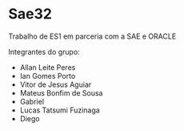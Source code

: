 # Sae32

Trabalho de ES1 em parceria com a SAE e ORACLE

Integrantes do grupo:

- Allan Leite Peres
- Ian Gomes Porto
- Vitor de Jesus Aguiar
- Mateus Bonfim de Sousa
- Gabriel
- Lucas Tatsumi Fuzinaga
- Diego
